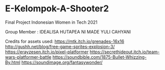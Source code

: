 # E-Kelompok-A-Shooter2
Final Project Indonesian Women in Tech 2021

Group Member :
IDEALISA HUTAPEA
NI MADE YULI CAHYANI

Credits for assets used:
https://mtk.itch.io/grenades-16x16
http://gushh.net/blog/free-game-sprites-explosion-3/
https://erayzesen.itch.io/pixel-platformer
https://secrethideout.itch.io/team-wars-platformer-battle
https://soundbible.com/1875-Bullet-Whizzing-By.html
https://soundimage.org/fantasywonder/
